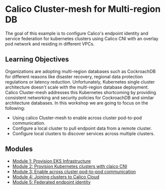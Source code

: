 #  Calico Cluster-mesh for Multi-region DB

The goal of this example is to configure Calico's endpoint identity and service federation for kubernetes clusters using Calico CNI with an overlay pod network and residing in different VPCs.

## Learning Objectives

Organizations are adopting multi-region databases such as CockroachDB for different reasons like disaster recovery, regional data protection regulations or latency reduction. Unfortunately, Kubernetes single cluster architecture doesn't scale with the multi-region database deployment. Calico Cluster-mesh addresses this Kubernetes shortcoming by providing consistent networking and security policies for CockroachDB and similar architecture databases.
In this workshop we are going to focus on the following:
- Using calico Cluster-mesh to enable across cluster pod-to-pod communication.
- Configure a local cluster to pull endpoint data from a remote cluster.
- Configure local clusters to discover services across multiple clusters.

## Modules

- [Module 1: Provision EKS Infrastructure ](modules/provision-eks-infra.md)
- [Module 2: Provision Kubernetes clusters with claico CNI](modules/provision-kubernetes-clusters.md)
- [Module 3: Enable across cluster pod-to-pod communication](modules/Enable-pod-to-pod-communication.md)
- [Module 4: Joining clusters to Calico Cloud](modules/Joining-clusters-to-Calico-Cloud.md)
- [Module 5: Federated endpoint identity](modules/federated-endpoint-identity.md)

